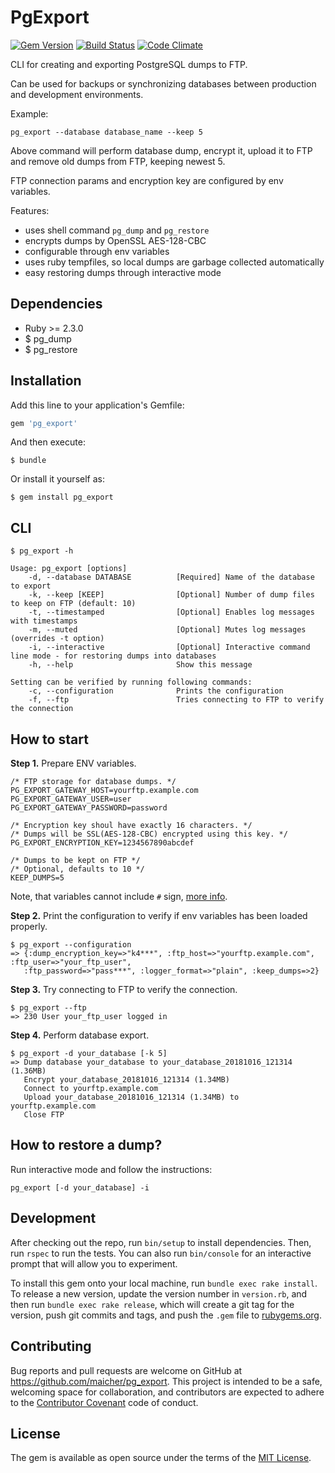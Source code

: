 # PgExport

[![Gem Version](https://badge.fury.io/rb/pg_export.svg)](https://badge.fury.io/rb/pg_export)
[![Build Status](https://travis-ci.org/maicher/pg_export.svg?branch=master)](https://travis-ci.org/maicher/pg_export)
[![Code Climate](https://codeclimate.com/github/maicher/pg_export/badges/gpa.svg)](https://codeclimate.com/github/maicher/pg_export)

CLI for creating and exporting PostgreSQL dumps to FTP.

Can be used for backups or synchronizing databases between production and development environments.

Example:

    pg_export --database database_name --keep 5
    
Above command will perform database dump, encrypt it, upload it to FTP and remove old dumps from FTP, keeping newest 5.

FTP connection params and encryption key are configured by env variables.

Features:

- uses shell command `pg_dump` and `pg_restore`
- encrypts dumps by OpenSSL AES-128-CBC
- configurable through env variables
- uses ruby tempfiles, so local dumps are garbage collected automatically
- easy restoring dumps through interactive mode

## Dependencies

  * Ruby >= 2.3.0
  * $ pg_dump
  * $ pg_restore

## Installation

Add this line to your application's Gemfile:

```ruby
gem 'pg_export'
```

And then execute:

    $ bundle

Or install it yourself as:

    $ gem install pg_export

## CLI

    $ pg_export -h

    Usage: pg_export [options]
        -d, --database DATABASE          [Required] Name of the database to export
        -k, --keep [KEEP]                [Optional] Number of dump files to keep on FTP (default: 10)
        -t, --timestamped                [Optional] Enables log messages with timestamps
        -m, --muted                      [Optional] Mutes log messages (overrides -t option)
        -i, --interactive                [Optional] Interactive command line mode - for restoring dumps into databases
        -h, --help                       Show this message
    
    Setting can be verified by running following commands:
        -c, --configuration              Prints the configuration
        -f, --ftp                        Tries connecting to FTP to verify the connection

## How to start

__Step 1.__ Prepare ENV variables.

    /* FTP storage for database dumps. */
    PG_EXPORT_GATEWAY_HOST=yourftp.example.com
    PG_EXPORT_GATEWAY_USER=user
    PG_EXPORT_GATEWAY_PASSWORD=password
    
    /* Encryption key shoul have exactly 16 characters. */
    /* Dumps will be SSL(AES-128-CBC) encrypted using this key. */
    PG_EXPORT_ENCRYPTION_KEY=1234567890abcdef
    
    /* Dumps to be kept on FTP */
    /* Optional, defaults to 10 */
    KEEP_DUMPS=5
    
Note, that variables cannot include `#` sign, [more info](http://serverfault.com/questions/539730/environment-variable-in-etc-environment-with-pound-hash-sign-in-the-value). 

__Step 2.__ Print the configuration to verify if env variables has been loaded properly.

    $ pg_export --configuration
    => {:dump_encryption_key=>"k4***", :ftp_host=>"yourftp.example.com", :ftp_user=>"your_ftp_user", 
       :ftp_password=>"pass***", :logger_format=>"plain", :keep_dumps=>2} 
       
__Step 3.__ Try connecting to FTP to verify the connection.

    $ pg_export --ftp
    => 230 User your_ftp_user logged in
    
__Step 4.__ Perform database export.

    $ pg_export -d your_database [-k 5]
    => Dump database your_database to your_database_20181016_121314 (1.36MB)
       Encrypt your_database_20181016_121314 (1.34MB)
       Connect to yourftp.example.com
       Upload your_database_20181016_121314 (1.34MB) to yourftp.example.com
       Close FTP
       
## How to restore a dump?

Run interactive mode and follow the instructions:

    pg_export [-d your_database] -i

## Development

After checking out the repo, run `bin/setup` to install dependencies. Then, run `rspec` to run the tests. You can also run `bin/console` for an interactive prompt that will allow you to experiment.

To install this gem onto your local machine, run `bundle exec rake install`. To release a new version, update the version number in `version.rb`, and then run `bundle exec rake release`, which will create a git tag for the version, push git commits and tags, and push the `.gem` file to [rubygems.org](https://rubygems.org).

## Contributing

Bug reports and pull requests are welcome on GitHub at https://github.com/maicher/pg_export. This project is intended to be a safe, welcoming space for collaboration, and contributors are expected to adhere to the [Contributor Covenant](http://contributor-covenant.org) code of conduct.

## License

The gem is available as open source under the terms of the [MIT License](http://opensource.org/licenses/MIT).
